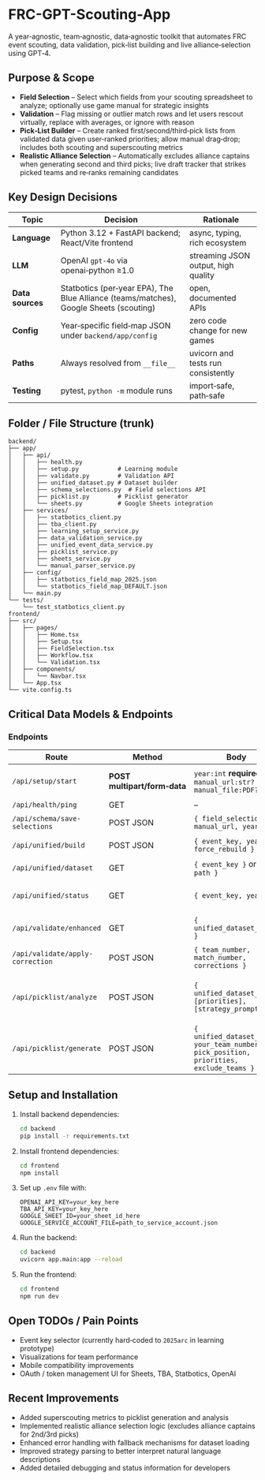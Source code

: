 # FRC-GPT-Scouting-App

A year‑agnostic, team‑agnostic, data‑agnostic toolkit that automates FRC event scouting, data validation, pick‑list building and live alliance‑selection using GPT‑4.

## Purpose & Scope
* **Field Selection** – Select which fields from your scouting spreadsheet to analyze; optionally use game manual for strategic insights
* **Validation** – Flag missing or outlier match rows and let users rescout virtually, replace with averages, or ignore with reason
* **Pick‑List Builder** – Create ranked first/second/third‑pick lists from validated data given user‑ranked priorities; allow manual drag‑drop; includes both scouting and superscouting metrics
* **Realistic Alliance Selection** – Automatically excludes alliance captains when generating second and third picks; live draft tracker that strikes picked teams and re‑ranks remaining candidates

## Key Design Decisions
| Topic | Decision | Rationale |
| ----- | -------- | --------- |
| **Language** | Python 3.12 + FastAPI backend; React/Vite frontend | async, typing, rich ecosystem |
| **LLM** | OpenAI `gpt‑4o` via openai‑python ≥1.0 | streaming JSON output, high quality |
| **Data sources** | Statbotics (per‑year EPA), The Blue Alliance (teams/matches), Google Sheets (scouting) | open, documented APIs |
| **Config** | Year‑specific field‑map JSON under `backend/app/config` | zero code change for new games |
| **Paths** | Always resolved from `__file__` | uvicorn and tests run consistently |
| **Testing** | pytest, `python -m` module runs | import‑safe, path‑safe |

## Folder / File Structure (trunk)
```
backend/
├── app/
│   ├── api/
│   │   ├── health.py
│   │   ├── setup.py           # Learning module
│   │   ├── validate.py        # Validation API
│   │   ├── unified_dataset.py # Dataset builder
│   │   ├── schema_selections.py  # Field selections API
│   │   ├── picklist.py        # Picklist generator
│   │   └── sheets.py          # Google Sheets integration
│   ├── services/
│   │   ├── statbotics_client.py
│   │   ├── tba_client.py
│   │   ├── learning_setup_service.py
│   │   ├── data_validation_service.py
│   │   ├── unified_event_data_service.py
│   │   ├── picklist_service.py
│   │   ├── sheets_service.py
│   │   └── manual_parser_service.py
│   ├── config/
│   │   ├── statbotics_field_map_2025.json
│   │   └── statbotics_field_map_DEFAULT.json
│   └── main.py
└── tests/
    └── test_statbotics_client.py
frontend/
├── src/
│   ├── pages/
│   │   ├── Home.tsx
│   │   ├── Setup.tsx
│   │   ├── FieldSelection.tsx
│   │   ├── Workflow.tsx
│   │   └── Validation.tsx
│   ├── components/
│   │   └── Navbar.tsx
│   └── App.tsx
└── vite.config.ts
```

## Critical Data Models & Endpoints
### Endpoints
| Route | Method | Body | Response |
|-------|--------|------|----------|
| `/api/setup/start` | **POST multipart/form‑data** | `year:int` **required**  <br>`manual_url:str?` <br>`manual_file:PDF?` | `{ year, manual_info, sample_teams[] }` |
| `/api/health/ping` | GET | – | `{status:"ok"}` |
| `/api/schema/save-selections` | POST JSON | `{ field_selections, manual_url, year }` | Selection save status |
| `/api/unified/build` | POST JSON | `{ event_key, year, force_rebuild }` | Dataset build status & path |
| `/api/unified/dataset` | GET | `{ event_key }` or `{ path }` | Complete unified dataset |
| `/api/unified/status` | GET | `{ event_key, year }` | Dataset existence and status |
| `/api/validate/enhanced` | GET | `{ unified_dataset_path }` | Validation results with outliers |
| `/api/validate/apply-correction` | POST JSON | `{ team_number, match_number, corrections }` | Correction status |
| `/api/picklist/analyze` | POST JSON | `{ unified_dataset_path, [priorities], [strategy_prompt] }` | Available metrics, statistical analysis, team rankings |
| `/api/picklist/generate` | POST JSON | `{ unified_dataset_path, your_team_number, pick_position, priorities, exclude_teams }` | Ranked picklist with reasoning |

## Setup and Installation

1. Install backend dependencies:
   ```bash
   cd backend
   pip install -r requirements.txt
   ```

2. Install frontend dependencies:
   ```bash
   cd frontend
   npm install
   ```

3. Set up `.env` file with:
   ```
   OPENAI_API_KEY=your_key_here
   TBA_API_KEY=your_key_here
   GOOGLE_SHEET_ID=your_sheet_id_here
   GOOGLE_SERVICE_ACCOUNT_FILE=path_to_service_account.json
   ```

4. Run the backend:
   ```bash
   cd backend
   uvicorn app.main:app --reload
   ```

5. Run the frontend:
   ```bash
   cd frontend
   npm run dev
   ```

## Open TODOs / Pain Points
* Event key selector (currently hard‑coded to `2025arc` in learning prototype)
* Visualizations for team performance
* Mobile compatibility improvements
* OAuth / token management UI for Sheets, TBA, Statbotics, OpenAI

## Recent Improvements
* Added superscouting metrics to picklist generation and analysis
* Implemented realistic alliance selection logic (excludes alliance captains for 2nd/3rd picks)
* Enhanced error handling with fallback mechanisms for dataset loading
* Improved strategy parsing to better interpret natural language descriptions
* Added detailed debugging and status information for developers